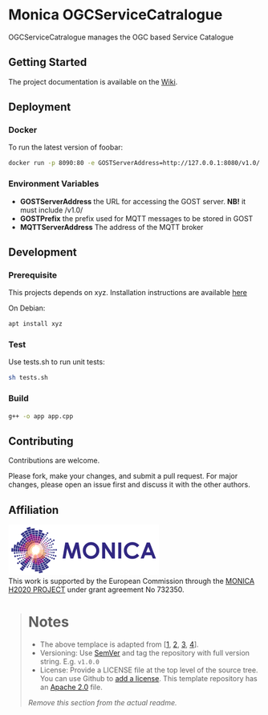 # Monica OGCServiceCatralogue
<!-- Short description of the project. -->

OGCServiceCatralogue manages the OGC based Service Catalogue

<!-- A teaser figure may be added here. It is best to keep the figure small (<500KB) and in the same repo -->

## Getting Started
<!-- Instruction to make the project up and running. -->

The project documentation is available on the [Wiki](https://github.com/MONICA-Project/template/wiki).

## Deployment
<!-- Deployment/Installation instructions. If this is software library, change this section to "Usage" and give usage examples -->

### Docker
To run the latest version of foobar:
```bash
docker run -p 8090:80 -e GOSTServerAddress=http://127.0.0.1:8080/v1.0/ -e GOSTPrefix= -e MQTTServerAddress=127.0.0.1:1883 monicaproject/ogcservicecatalogue
```
### Environment Variables
* **GOSTServerAddress** the URL for accessing the GOST server. **NB!** it must include /v1.0/ 
* **GOSTPrefix** the prefix used for MQTT messages to be stored in GOST
* **MQTTServerAddress** The address of the MQTT broker
## Development
<!-- Developer instructions. -->

### Prerequisite
This projects depends on xyz. Installation instructions are available [here](https://xyz.com)

On Debian:
```bash
apt install xyz
```

### Test
Use tests.sh to run unit tests:
```bash
sh tests.sh
```

### Build

```bash
g++ -o app app.cpp
```

## Contributing
Contributions are welcome. 

Please fork, make your changes, and submit a pull request. For major changes, please open an issue first and discuss it with the other authors.

## Affiliation
![MONICA](https://github.com/MONICA-Project/template/raw/master/monica.png)  
This work is supported by the European Commission through the [MONICA H2020 PROJECT](https://www.monica-project.eu) under grant agreement No 732350.

> # Notes
>
> * The above templace is adapted from [[1](https://github.com/cpswarm/template), [2](https://www.makeareadme.com), [3](https://gist.github.com/PurpleBooth/109311bb0361f32d87a2), [4](https://github.com/dbader/readme-template)].
> * Versioning: Use [SemVer](http://semver.org/) and tag the repository with full version string. E.g. `v1.0.0`
> * License: Provide a LICENSE file at the top level of the source tree. You can use Github to [add a license](https://help.github.com/en/articles/adding-a-license-to-a-repository). This template repository has an [Apache 2.0](LICENSE) file.
>
> *Remove this section from the actual readme.*
